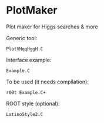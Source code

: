 PlotMaker
=========

Plot maker for Higgs searches &amp; more


Generic tool:

    PlotVHqqHggH.C
    
Interface example:

    Example.C
    
To be used (it needs compilation):

    r00t Example.C+

ROOT style (optional):

    LatinoStyle2.C


    